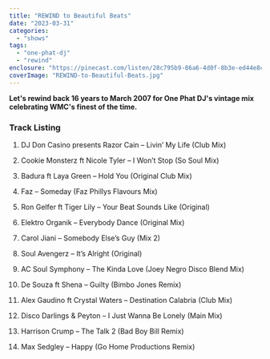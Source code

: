 ```yaml
---
title: "REWIND to Beautiful Beats"
date: "2023-03-31"
categories: 
  - "shows"
tags: 
  - "one-phat-dj"
  - "rewind"
enclosure: "https://pinecast.com/listen/28c795b9-86a6-4d0f-8b3e-ed44e8c540b7.mp3 71186385 audio/mpeg "
coverImage: "REWIND-to-Beautiful-Beats.jpg"
---
```


**Let's rewind back 16 years to March 2007 for One Phat DJ's vintage mix celebrating WMC's finest of the time.**

### Track Listing

1. DJ Don Casino presents Razor Cain – Livin’ My Life (Club Mix)

3. Cookie Monsterz ft Nicole Tyler – I Won’t Stop (So Soul Mix)

5. Badura ft Laya Green – Hold You (Original Club Mix)

7. Faz – Someday (Faz Phillys Flavours Mix)

9. Ron Gelfer ft Tiger Lily – Your Beat Sounds Like (Original)

11. Elektro Organik – Everybody Dance (Original Mix)

13. Carol Jiani – Somebody Else’s Guy (Mix 2)

15. Soul Avengerz – It’s Alright (Original)

17. AC Soul Symphony – The Kinda Love (Joey Negro Disco Blend Mix)

19. De Souza ft Shena – Guilty (Bimbo Jones Remix)

21. Alex Gaudino ft Crystal Waters – Destination Calabria (Club Mix)

23. Disco Darlings & Peyton – I Just Wanna Be Lonely (Main Mix)

25. Harrison Crump – The Talk 2 (Bad Boy Bill Remix)

27. Max Sedgley – Happy (Go Home Productions Remix)
